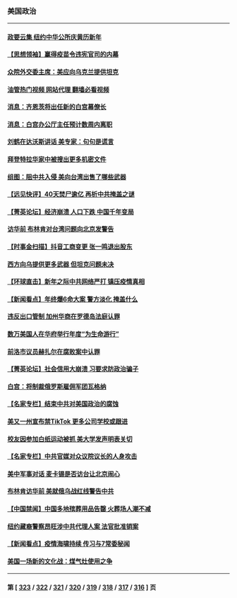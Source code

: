 ### 美国政治
---
#### [政要云集 纽约中华公所庆黄历新年](../../pages/ncid1078159/n13913781.md?01231645) 
#### [【思想领袖】赢得疫苗令违宪官司的内幕](../../pages/ncid1078159/n13889145.md?01231645) 
#### [众院外交委主席：美应向乌克兰提供坦克](../../pages/ncid1078159/n13913529.md?01231645) 
#### [油管热门视频 网站代理 翻墙必看视频](http://138.2.39.72:81/youtube.html?epic-marker?01231645)
#### [消息：齐恩茨将出任新的白宫幕僚长](../../pages/ncid1078159/n13913482.md?01231645) 
#### [消息：白宫办公厅主任预计数周内离职](../../pages/ncid1078159/n13913113.md?01231645) 
#### [刘鹤在达沃斯讲话 美专家：句句是谎言](../../pages/ncid1078159/n13912788.md?01231645) 
#### [拜登特拉华家中被搜出更多机密文件](../../pages/ncid1078159/n13913004.md?01231645) 
#### [组图：阻中共入侵 美向台湾出售了哪些武器](../../pages/ncid1078159/n13904268.md?01231645) 
#### [【远见快评】40天焚尸逾亿 再析中共掩盖之谜](../../pages/ncid1078159/n13912612.md?01231645) 
#### [【菁英论坛】经济崩溃 人口下跌 中国千年变局](../../pages/ncid1078159/n13912589.md?01231645) 
#### [访华前 布林肯对台湾问题向北京发警告](../../pages/ncid1078159/n13912607.md?01231645) 
#### [【时事金扫描】抖音工商变更 张一鸣退出股东](../../pages/ncid1078159/n13912533.md?01231645) 
#### [西方向乌提供更多武器 但坦克问题未决](../../pages/ncid1078159/n13912538.md?01231645) 
#### [【环球直击】新年之际中共网络严打 镇压疫情真相](../../pages/ncid1078159/n13912030.md?01231645) 
#### [【新闻看点】年终爆6命大案 警方淡化 掩盖什么](../../pages/ncid1078159/n13912076.md?01231645) 
#### [违反出口管制 加州华商在罗德岛法庭认罪](../../pages/ncid1078159/n13912173.md?01231645) 
#### [数万美国人在华府举行年度“为生命游行”](../../pages/ncid1078159/n13912073.md?01231645) 
#### [前洛市议员赫扎尔在腐败案中认罪](../../pages/ncid1078159/n13912108.md?01231645) 
#### [【菁英论坛】社会信用大崩溃 习要求防政治骗子](../../pages/ncid1078159/n13912046.md?01231645) 
#### [白宫：将制裁俄罗斯雇佣军团瓦格纳](../../pages/ncid1078159/n13912045.md?01231645) 
#### [【名家专栏】结束中共对美国政治的腐蚀](../../pages/ncid1078159/n13911047.md?01231645) 
#### [美又一州宣布禁TikTok 更多公司学校或跟进](../../pages/ncid1078159/n13911993.md?01231645) 
#### [校友因参加白纸运动被抓 美大学发声明表关切](../../pages/ncid1078159/n13912005.md?01231645) 
#### [【名家专栏】中共官媒对众议院议长的人身攻击](../../pages/ncid1078159/n13911919.md?01231645) 
#### [美中军事对话 麦卡锡是否访台让北京闹心](../../pages/ncid1078159/n13912004.md?01231645) 
#### [布林肯访华前 美就俄乌战红线警告中共](../../pages/ncid1078159/n13911991.md?01231645) 
#### [【中国禁闻】中国多地殡葬用品告罄 火葬场人潮不减](../../pages/ncid1078159/n13911240.md?01231645) 
#### [纽约藏裔警察昂旺涉中共代理人案 法官批准销案](../../pages/ncid1078159/n13911484.md?01231645) 
#### [【新闻看点】疫情海啸持续 传习与7常委秘闻](../../pages/ncid1078159/n13911302.md?01231645) 
#### [美国一场新的文化战：煤气灶使用之争](../../pages/ncid1078159/n13911330.md?01231645) 

---
#### 第 [ [323](./323.md?01231645) / [322](./322.md?01231645) / [321](./321.md?01231645) / [320](./320.md?01231645) / [319](./319.md?01231645) / [318](./318.md?01231645) / [317](./317.md?01231645) / [316](./316.md?01231645) ] 页
